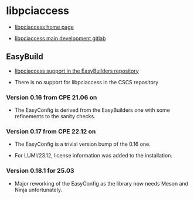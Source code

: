 # libpciaccess

-   [libpciaccess home page](https://cgit.freedesktop.org/xorg/lib/libpciaccess/)

-   [libpciaccess main development gitlab](https://gitlab.freedesktop.org/xorg/lib/libpciaccess)


## EasyBuild

-   [libpciaccess support in the EasyBuilders repository](https://github.com/easybuilders/easybuild-easyconfigs/tree/develop/easybuild/easyconfigs/l/libpciaccess)

-   There is no support for libpciaccess in the CSCS repository


### Version 0.16 from CPE 21.06 on

-   The EasyConfig is derived from the EasyBuilders one with some refinements
    to the sanity checks.

    
### Version 0.17 from CPE 22.12 on

-   The EasyConfig is a trivial version bump of the 0.16 one.

-   For LUMI/23.12, license information was added to the installation.


### Version 0.18.1 for 25.03

-   Major reworking of the EasyConfig as the library now needs Meson and Ninja
    unfortunately.

